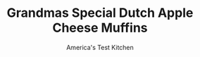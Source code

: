 ---
layout: ../../layouts/MarkdownPostLayout.astro
title: Grandmas Special Dutch Apple Cheese Muffins
author: America's Test Kitchen
pubDate: 2023-03-15
description: "This inventive recipe layers apple slices across a muffin flavored with cheddar cheese and brushed with a cinnamon glaze."
image_url: https://res.cloudinary.com/hksqkdlah/image/upload/ar_1:1,c_fill,dpr_2.0,f_auto,fl_lossy.progressive.strip_profile,g_faces:auto,q_auto:low,w_344/6482_sfs-grandmas-dutch-apple-cheese-muffins-08-279657
tags: ["Desserts or Baked Goods","Breakfast & Brunch","Quick Breads","Contest Recipes"]
calories: 4043
protein: 8
carbohydrates: 38
fats: 
fiber: 1
ingredients: ["2 cups (10 ounces), all-purpose flour","1/2 cup (3½ ounces), sugar","1 tablespoon, baking powder","1 teaspoon, salt","8 tablespoons (1 stick), cold unsalted butter, cut into 1/2-inch pieces","8 ounces, cheddar cheese, cut into 1/2-inch pieces","1 large, egg","3/4 cup, whole milk","1 pound, apples, peeled, halved, cored, and sliced crosswise into thin half-moons","1/3 cup (2⅓ ounces), sugar","2 tablespoons, water","2 tablespoons, unsalted butter","1 tablespoon, lemon juice","1/2 teaspoon, ground cinnamon"]
serves: 12
time: "1¼ hours"
instructions: ["For the muffins: Adjust oven rack to middle position and heat oven to 375 degrees. Grease and flour 12-cup muffin tin. Pulse flour, sugar, baking powder, salt, butter, and cheese in food processor until mixture resembles coarse meal; transfer to large bowl. Whisk egg and milk in measuring cup, then slowly stir into flour mixture until combined.","Spoon batter into prepared muffin tin. Arrange apple slices, cut-side down, on top of batter, pressing gently to adhere. Bake until edges of muffins are just golden, about 15 minutes.","For the glaze: While muffins are baking, heat sugar, water, butter, lemon juice, and cinnamon in saucepan over medium heat until butter is melted and sugar is dissolved, about 3 minutes. Once edges of muffins are just golden, brush muffins with glaze. Return to oven and bake until toothpick inserted into center comes out clean, about 10 minutes. Cool in tin for 5 minutes, then carefully transfer to rack. Cool 10 minutes longer. Serve. (Muffins can be kept in airtight container at room temperature for up to 2 days.)"]
nutrition: ["110 mg Potassium","257 mg Phosphorus","241 mg Calcium","1 mg Iron","15 mg Magnesium","303 mg Sodium","17 g Fat","1 mg Niacin (B3)","4 g Monounsaturated","2 mg Vitamin C","61 mg Cholesterol","10 g Saturated","1 g Fiber","36 µg Folic acid","16 µg Folate (food)","18 g Sugars","2 µg Vitamin K","64 g Water","38 g Carbs","78 µg Folate equivalent (total)","8 g Protein","145 µg Vitamin A","336 kcal Energy","13 g Sugars, added","4043 calories"]
notes: "Crisp, sweet-tart apples like Macoun, Jonagold, Cortland, and Empire work best here. You will need 2 to 3 apples for this recipe."
---